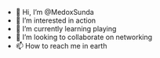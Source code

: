 - 👋 Hi, I’m @MedoxSunda
- 👀 I’m interested in action
- 🌱 I’m currently learning playing
- 💞️ I’m looking to collaborate on networking
- 📫 How to reach me in earth

<!---
MedoxSunda/MedoxSunda is a ✨ special ✨ repository because its `README.md` (this file) appears on your GitHub profile.
You can click the Preview link to take a look at your changes.
--->
